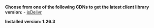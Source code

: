 ﻿**Choose from one of the following CDNs to get the latest client library version:**
	- [jsDelivr](https://www.jsdelivr.com/package/npm/emoji-picker-element)

**Installed version: 1.26.3**